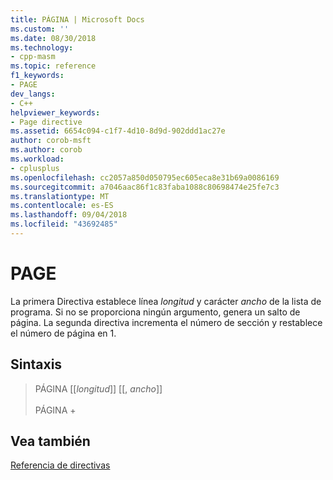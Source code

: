 ```yaml
---
title: PÁGINA | Microsoft Docs
ms.custom: ''
ms.date: 08/30/2018
ms.technology:
- cpp-masm
ms.topic: reference
f1_keywords:
- PAGE
dev_langs:
- C++
helpviewer_keywords:
- Page directive
ms.assetid: 6654c094-c1f7-4d10-8d9d-902ddd1ac27e
author: corob-msft
ms.author: corob
ms.workload:
- cplusplus
ms.openlocfilehash: cc2057a850d050795ec605eca8e31b69a0086169
ms.sourcegitcommit: a7046aac86f1c83faba1088c80698474e25fe7c3
ms.translationtype: MT
ms.contentlocale: es-ES
ms.lasthandoff: 09/04/2018
ms.locfileid: "43692485"
---
```

# <a name="page"></a>PAGE

La primera Directiva establece línea *longitud* y carácter *ancho* de la lista de programa. Si no se proporciona ningún argumento, genera un salto de página. La segunda directiva incrementa el número de sección y restablece el número de página en 1.

## <a name="syntax"></a>Sintaxis

> PÁGINA [[*longitud*]] [[, *ancho*]]<br/><br/>
> PÁGINA +

## <a name="see-also"></a>Vea también

[Referencia de directivas](../../assembler/masm/directives-reference.md)<br/>